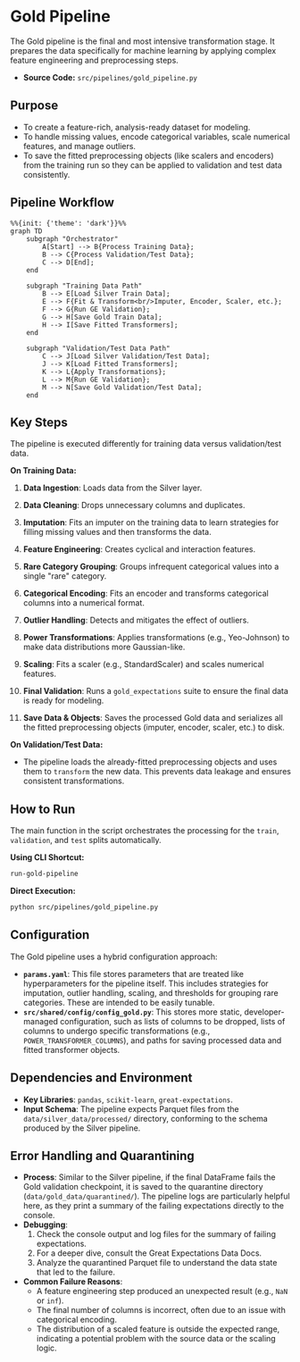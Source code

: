 # Gold Pipeline

The Gold pipeline is the final and most intensive transformation stage. It prepares the data specifically for machine learning by applying complex feature engineering and preprocessing steps.

-   **Source Code:** `src/pipelines/gold_pipeline.py`

## Purpose

-   To create a feature-rich, analysis-ready dataset for modeling.
-   To handle missing values, encode categorical variables, scale numerical features, and manage outliers.
-   To save the fitted preprocessing objects (like scalers and encoders) from the training run so they can be applied to validation and test data consistently.

## Pipeline Workflow

```mermaid
%%{init: {'theme': 'dark'}}%%
graph TD
    subgraph "Orchestrator"
        A[Start] --> B{Process Training Data};
        B --> C{Process Validation/Test Data};
        C --> D[End];
    end

    subgraph "Training Data Path"
        B --> E[Load Silver Train Data];
        E --> F{Fit & Transform<br/>Imputer, Encoder, Scaler, etc.};
        F --> G{Run GE Validation};
        G --> H[Save Gold Train Data];
        H --> I[Save Fitted Transformers];
    end

    subgraph "Validation/Test Data Path"
        C --> J[Load Silver Validation/Test Data];
        J --> K[Load Fitted Transformers];
        K --> L{Apply Transformations};
        L --> M{Run GE Validation};
        M --> N[Save Gold Validation/Test Data];
    end
```

## Key Steps

The pipeline is executed differently for training data versus validation/test data.

**On Training Data:**
1.  **Data Ingestion**: Loads data from the Silver layer.

2.  **Data Cleaning**: Drops unnecessary columns and duplicates.

3.  **Imputation**: Fits an imputer on the training data to learn strategies for filling missing values and then transforms the data.

4.  **Feature Engineering**: Creates cyclical and interaction features.

5.  **Rare Category Grouping**: Groups infrequent categorical values into a single "rare" category.

6.  **Categorical Encoding**: Fits an encoder and transforms categorical columns into a numerical format.

7.  **Outlier Handling**: Detects and mitigates the effect of outliers.

8.  **Power Transformations**: Applies transformations (e.g., Yeo-Johnson) to make data distributions more Gaussian-like.

9.  **Scaling**: Fits a scaler (e.g., StandardScaler) and scales numerical features.

10. **Final Validation**: Runs a `gold_expectations` suite to ensure the final data is ready for modeling.

11. **Save Data & Objects**: Saves the processed Gold data and serializes all the fitted preprocessing objects (imputer, encoder, scaler, etc.) to disk.

**On Validation/Test Data:**
- The pipeline loads the already-fitted preprocessing objects and uses them to `transform` the new data. This prevents data leakage and ensures consistent transformations.

## How to Run

The main function in the script orchestrates the processing for the `train`, `validation`, and `test` splits automatically.

**Using CLI Shortcut:**

```bash
run-gold-pipeline
```

**Direct Execution:**

```bash
python src/pipelines/gold_pipeline.py
```

## Configuration

The Gold pipeline uses a hybrid configuration approach:

-   **`params.yaml`**: This file stores parameters that are treated like hyperparameters for the pipeline itself. This includes strategies for imputation, outlier handling, scaling, and thresholds for grouping rare categories. These are intended to be easily tunable.
-   **`src/shared/config/config_gold.py`**: This stores more static, developer-managed configuration, such as lists of columns to be dropped, lists of columns to undergo specific transformations (e.g., `POWER_TRANSFORMER_COLUMNS`), and paths for saving processed data and fitted transformer objects.

## Dependencies and Environment

-   **Key Libraries**: `pandas`, `scikit-learn`, `great-expectations`.
-   **Input Schema**: The pipeline expects Parquet files from the `data/silver_data/processed/` directory, conforming to the schema produced by the Silver pipeline.

## Error Handling and Quarantining

-   **Process**: Similar to the Silver pipeline, if the final DataFrame fails the Gold validation checkpoint, it is saved to the quarantine directory (`data/gold_data/quarantined/`). The pipeline logs are particularly helpful here, as they print a summary of the failing expectations directly to the console.
-   **Debugging**:
    1.  Check the console output and log files for the summary of failing expectations.
    2.  For a deeper dive, consult the Great Expectations Data Docs.
    3.  Analyze the quarantined Parquet file to understand the data state that led to the failure.
-   **Common Failure Reasons**:
    -   A feature engineering step produced an unexpected result (e.g., `NaN` or `inf`).
    -   The final number of columns is incorrect, often due to an issue with categorical encoding.
    -   The distribution of a scaled feature is outside the expected range, indicating a potential problem with the source data or the scaling logic.
